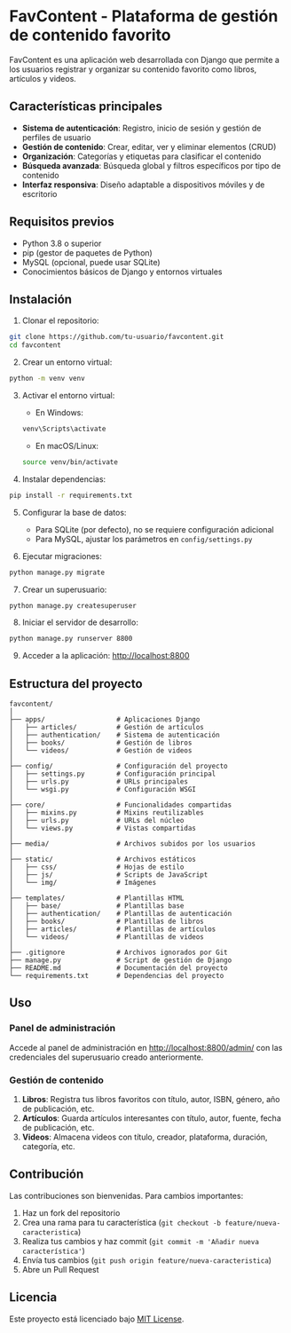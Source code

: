 # FavContent - Plataforma de gestión de contenido favorito

FavContent es una aplicación web desarrollada con Django que permite a los usuarios registrar y organizar su contenido favorito como libros, artículos y videos.

## Características principales

- **Sistema de autenticación**: Registro, inicio de sesión y gestión de perfiles de usuario
- **Gestión de contenido**: Crear, editar, ver y eliminar elementos (CRUD)
- **Organización**: Categorías y etiquetas para clasificar el contenido
- **Búsqueda avanzada**: Búsqueda global y filtros específicos por tipo de contenido
- **Interfaz responsiva**: Diseño adaptable a dispositivos móviles y de escritorio

## Requisitos previos

- Python 3.8 o superior
- pip (gestor de paquetes de Python)
- MySQL (opcional, puede usar SQLite)
- Conocimientos básicos de Django y entornos virtuales

## Instalación

1. Clonar el repositorio:
```bash
git clone https://github.com/tu-usuario/favcontent.git
cd favcontent
```

2. Crear un entorno virtual:
```bash
python -m venv venv
```

3. Activar el entorno virtual:
   - En Windows:
   ```bash
   venv\Scripts\activate
   ```
   - En macOS/Linux:
   ```bash
   source venv/bin/activate
   ```

4. Instalar dependencias:
```bash
pip install -r requirements.txt
```

5. Configurar la base de datos:
   - Para SQLite (por defecto), no se requiere configuración adicional
   - Para MySQL, ajustar los parámetros en `config/settings.py`

6. Ejecutar migraciones:
```bash
python manage.py migrate
```

7. Crear un superusuario:
```bash
python manage.py createsuperuser
```

8. Iniciar el servidor de desarrollo:
```bash
python manage.py runserver 8800
```

9. Acceder a la aplicación: [http://localhost:8800](http://localhost:8800)

## Estructura del proyecto

```
favcontent/
│
├── apps/                  # Aplicaciones Django
│   ├── articles/          # Gestión de artículos
│   ├── authentication/    # Sistema de autenticación
│   ├── books/             # Gestión de libros
│   └── videos/            # Gestión de videos
│
├── config/                # Configuración del proyecto
│   ├── settings.py        # Configuración principal
│   ├── urls.py            # URLs principales
│   └── wsgi.py            # Configuración WSGI
│
├── core/                  # Funcionalidades compartidas
│   ├── mixins.py          # Mixins reutilizables
│   ├── urls.py            # URLs del núcleo
│   └── views.py           # Vistas compartidas
│
├── media/                 # Archivos subidos por los usuarios
│
├── static/                # Archivos estáticos
│   ├── css/               # Hojas de estilo
│   ├── js/                # Scripts de JavaScript
│   └── img/               # Imágenes
│
├── templates/             # Plantillas HTML
│   ├── base/              # Plantillas base
│   ├── authentication/    # Plantillas de autenticación
│   ├── books/             # Plantillas de libros
│   ├── articles/          # Plantillas de artículos
│   └── videos/            # Plantillas de videos
│
├── .gitignore             # Archivos ignorados por Git
├── manage.py              # Script de gestión de Django
├── README.md              # Documentación del proyecto
└── requirements.txt       # Dependencias del proyecto
```

## Uso

### Panel de administración

Accede al panel de administración en [http://localhost:8800/admin/](http://localhost:8800/admin/) con las credenciales del superusuario creado anteriormente.

### Gestión de contenido

1. **Libros**: Registra tus libros favoritos con título, autor, ISBN, género, año de publicación, etc.
2. **Artículos**: Guarda artículos interesantes con título, autor, fuente, fecha de publicación, etc.
3. **Videos**: Almacena videos con título, creador, plataforma, duración, categoría, etc.

## Contribución

Las contribuciones son bienvenidas. Para cambios importantes:

1. Haz un fork del repositorio
2. Crea una rama para tu característica (`git checkout -b feature/nueva-caracteristica`)
3. Realiza tus cambios y haz commit (`git commit -m 'Añadir nueva característica'`)
4. Envía tus cambios (`git push origin feature/nueva-caracteristica`)
5. Abre un Pull Request

## Licencia

Este proyecto está licenciado bajo [MIT License](LICENSE).
